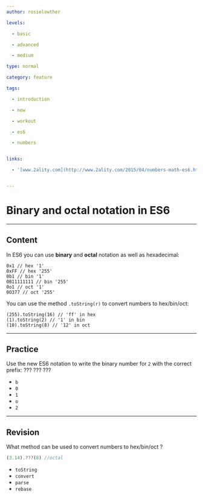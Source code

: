 ```yaml
---
author: rosielowther

levels:

  - basic

  - advanced

  - medium

type: normal

category: feature

tags:

  - introduction

  - new

  - workout

  - es6

  - numbers


links:

  - '[www.2ality.com](http://www.2ality.com/2015/04/numbers-math-es6.html){website}'


---
```


# Binary and octal notation in ES6

---
## Content

In ES6 you can use **binary** and **octal** notation as well as hexadecimal: 
```
0x1 // hex '1'
0xFF // hex '255'
0b1 // bin '1'
0B11111111 // bin '255'
0o1 // oct '1'
0O377 // oct '255'
```

You can use the method `.toString(r)` to convert numbers to hex/bin/oct:

```
(255).toString(16) // 'ff' in hex
(1).toString(2) // '1' in bin
(10).toString(8) // '12' in oct
```

---
## Practice

Use the new ES6 notation to write the binary number for `2` with the correct prefix:
??? ??? ???


* `b`
* `0`
* `1`
* `o`
* `2`

---
## Revision

What method can be used to convert numbers to hex/bin/oct ?
```javascript
(3.14).???(8) //octal
```


* `toString`
* `convert`
* `parse`
* `rebase`

 
